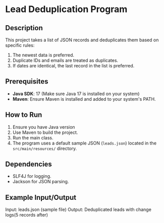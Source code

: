# Lead Deduplication Program

## Description
This project takes a list of JSON records and deduplicates them based on specific rules:
1. The newest data is preferred.
2. Duplicate IDs and emails are treated as duplicates.
3. If dates are identical, the last record in the list is preferred.

## Prerequisites
- **Java SDK**: 17 (Make sure Java 17 is installed on your system)
- **Maven**: Ensure Maven is installed and added to your system's PATH.

## How to Run
1. Ensure you have Java version
2. Use Maven to build the project. 
3. Run the main class. 
4. The program uses a default sample JSON (`leads.json`) located in the `src/main/resources/` directory.

## Dependencies
- SLF4J for logging.
- Jackson for JSON parsing.

## Example Input/Output
Input: leads.json (sample file)
Output: Deduplicated leads with change logs(5 records after)

